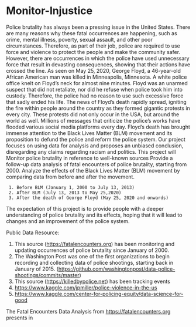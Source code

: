 # Monitor-Injustice

Police brutality has always been a pressing issue in the United States. There are many reasons why these fatal occurrences are happening, such as crime, mental illness, poverty, sexual assault, and other poor circumstances. Therefore, as part of their job, police are required to use force and violence to protect the people and make the community safer. However, there are occurrences in which the police have used unnecessary force that result in devasting consequences, showing that their actions have crossed the line. As seen on May 25, 2020, George Floyd, a 46-year-old African American man was killed in Minneapolis, Minnesota. A white police office knelt on Floyd’s neck for almost nine minutes. Floyd was an unarmed suspect that did not retaliate, nor did he refuse when police took him into custody. Therefore, the police had no reason to use such excessive force that sadly ended his life. The news of Floyd’s death rapidly spread, igniting the fire within people around the country as they formed gigantic protests in every city. These protests did not only occur in the USA, but around the world as well. Millions of messages that criticize the police’s works have flooded various social media platforms every day. Floyd’s death has brought immense attention to the Black Lives Matter (BLM) movement and its proposition to defund the police and reform the police system. 
Our project focuses on using data for analysis and proposes an unbiased conclusion, disregarding any claims regarding racism and politics. This project will 
Monitor police brutality in reference to well-known sources 
Provide a follow-up data analysis of fatal encounters of police brutality, starting from 2000. 
Analyze the effects of the Black Lives Matter (BLM) movement by comparing data from before and after the movement.  
     
     1. Before BLM (January 1, 2000 to July 13, 2013) 
     2. After BLM (July 13, 2013 to May 25,2020) 
     3. After the death of George Floyd (May 25, 2020 and onwards) 
 
The expectation of this project is to provide people with a deeper understanding of police brutality and its effects, hoping that it will lead to changes and an improvement of the police system.

Public Data Resource:

1. This source (https://fatalencounters.org) has been monitoring and updating occurrences of police brutality since January of 2000.  
2. The Washington Post was one of the first organizations to begin recording and collecting data of police shootings, starting back in January of 2015. (https://github.com/washingtonpost/data-police-shootings/commits/master) 
3. This source (https://killedbypolice.net) has been tracking events 
4. https://www.kaggle.com/jpmiller/police-violence-in-the-us 
5. https://www.kaggle.com/center-for-policing-equity/data-science-for-good

The Fatal Encounters Data Analysis from https://fatalencounters.org presents in 
 
